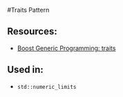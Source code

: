 #Traits Pattern

## Resources:
- [Boost Generic Programming: traits](http://www.boost.org/community/generic_programming.html#traits)

## Used in:
- ```std::numeric_limits```
